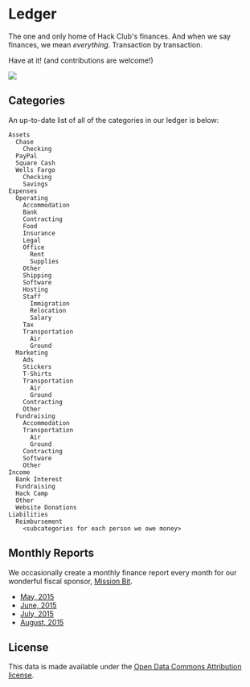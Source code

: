 # Ledger

The one and only home of Hack Club's finances. And when we say finances, we mean _everything_. Transaction by transaction.

Have at it! (and contributions are welcome!)

![](http://i.imgur.com/T6VD4Lp.gif)

## Categories

An up-to-date list of all of the categories in our ledger is below:

```
Assets
  Chase
    Checking
  PayPal
  Square Cash
  Wells Fargo
    Checking
    Savings
Expenses
  Operating
    Accommodation
    Bank
    Contracting
    Food
    Insurance
    Legal
    Office
      Rent
      Supplies
    Other
    Shipping
    Software
    Hosting
    Staff
      Immigration
      Relocation
      Salary
    Tax
    Transportation
      Air
      Ground
  Marketing
    Ads
    Stickers
    T-Shirts
    Transportation
      Air
      Ground
    Contracting
    Other
  Fundraising
    Accommodation
    Transportation
      Air
      Ground
    Contracting
    Software
    Other
Income
  Bank Interest
  Fundraising
  Hack Camp
  Other
  Website Donations
Liabilities
  Reimbursement
    <subcategories for each person we owe money>
```

## Monthly Reports

We occasionally create a monthly finance report every month for our wonderful fiscal sponsor, [Mission Bit](http://www.missionbit.com/).

- [May, 2015](monthly_reports/15_05.csv)
- [June, 2015](monthly_reports/15_06.csv)
- [July, 2015](monthly_reports/15_07.csv)
- [August, 2015](monthly_reports/15_08.csv)

## License

This data is made available under the [Open Data Commons Attribution license](LICENSE).
